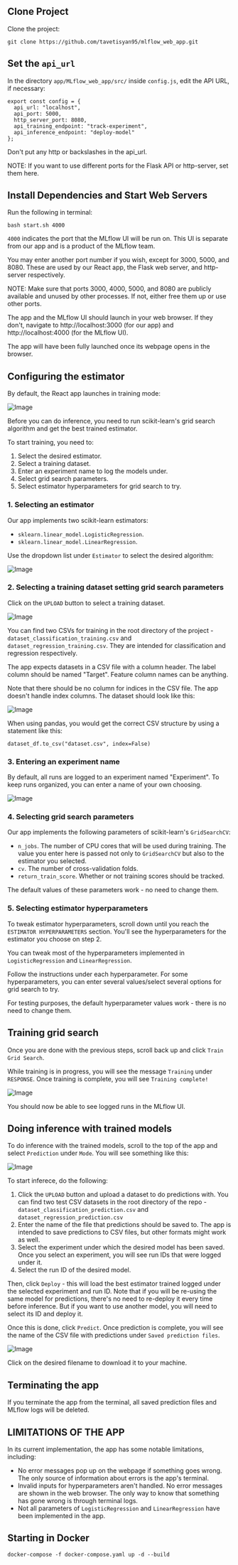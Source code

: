 ## Clone Project

Clone the project:

`git clone https://github.com/tavetisyan95/mlflow_web_app.git`


## Set the `api_url`

In the directory `app/MLflow_web_app/src/` inside `config.js`, edit the API URL, if necessary:

```
export const config = {
  api_url: "localhost",
  api_port: 5000,
  http_server_port: 8080,
  api_training_endpoint: "track-experiment",
  api_inference_endpoint: "deploy-model"
};
```

Don't put any http or backslashes in the api_url.

NOTE: If you want to use different ports for the Flask API or http-server, set them here.


## Install Dependencies and Start Web Servers

Run the following in terminal:

`bash start.sh 4000`

`4000` indicates the port that the MLflow UI will be run on. This UI is separate from our app and is a product of the MLflow team.

You may enter another port number if you wish, except for 3000, 5000, and 8080. These are used by our React app, the Flask web server, and http-server respectively.

NOTE: Make sure that ports 3000, 4000, 5000, and 8080 are publicly available and unused by other processes. If not, either free them up or use other ports.

The app and the MLflow UI should launch in your web browser. If they don't, navigate to http://localhost:3000 (for our app) and http://localhost:4000 (for the MLflow UI).

The app will have been fully launched once its webpage opens in the browser.


## Configuring the estimator

By default, the React app launches in training mode:

![Image](images/app-launch-mode.jpg)

Before you can do inference, you need to run scikit-learn's grid search algorithm and get the best trained estimator.

To start training, you need to:

1. Select the desired estimator.
2. Select a training dataset.
3. Enter an experiment name to log the models under.
4. Select grid search parameters.
5. Select estimator hyperparameters for grid search to try.

### 1. Selecting an estimator

Our app implements two scikit-learn estimators:

- `sklearn.linear_model.LogisticRegression`.
- `sklearn.linear_model.LinearRegression`.

Use the dropdown list under `Estimator` to select the desired algorithm:

![Image](images/choose-estimator.jpg)

### 2. Selecting a training dataset setting grid search parameters

Click on the `UPLOAD` button to select a training dataset.

![Image](images/choose-file.jpg)

You can find two CSVs for training in the root directory of the project - `dataset_classification_training.csv` and `dataset_regression_training.csv`. They are intended for classification and regression respectively.

The app expects datasets in a CSV file with a column header. The label column should be named "Target". Feature column names can be anything.

Note that there should be no column for indices in the CSV file. The app doesn't handle index columns. The dataset should look like this:

![Image](images/dataset_example.jpg)

When using pandas, you would get the correct CSV structure by using a statement like this:

`dataset_df.to_csv("dataset.csv", index=False)`

### 3. Entering an experiment name

By default, all runs are logged to an experiment named "Experiment". To keep runs organized, you can enter a name of your own choosing.

![Image](images/enter-experiment-name.jpg)

### 4. Selecting grid search parameters

Our app implements the following parameters of scikit-learn's `GridSearchCV`:

- `n_jobs`. The number of CPU cores that will be used during training. The value you enter here is passed not only to `GridSearchCV` but also to the estimator you selected.
- `cv`. The number of cross-validation folds.
- `return_train_score`. Whether or not training scores should be tracked.

The default values of these parameters work - no need to change them.

### 5. Selecting estimator hyperparameters

To tweak estimator hyperparameters, scroll down until you reach the `ESTIMATOR HYPERPARAMETERS` section. You'll see the hyperparameters for the estimator you choose on step 2.

You can tweak most of the hyperparameters implemented in `LogisticRegression` and `LinearRegression`.

Follow the instructions under each hyperparameter. For some hyperparameters, you can enter several values/select several options for grid search to try.

For testing purposes, the default hyperparameter values work - there is no need to change them.

## Training grid search

Once you are done with the previous steps, scroll back up and click `Train Grid Search`.

While training is in progress, you will see the message `Training` under `RESPONSE`. Once training is complete, you will see `Training complete!`

![Image](images/training-complete.jpg)

You should now be able to see logged runs in the MLflow UI.


## Doing inference with trained models

To do inference with the trained models, scroll to the top of the app and select `Prediction` under `Mode`. You will see something like this:

![Image](images/prediction-ui.jpg)

To start inferece, do the following:

1. Click the `UPLOAD` button and upload a dataset to do predictions with. You can find two test CSV datasets in the root directory of the repo - `dataset_classification_prediction.csv` and `dataset_regression_prediction.csv`
2. Enter the name of the file that predictions should be saved to. The app is intended to save predictions to CSV files, but other formats might work as well.
3. Select the experiment under which the desired model has been saved. Once you select an experiment, you will see run IDs that were logged under it.
4. Select the run ID of the desired model. 


Then, click `Deploy` - this will load the best estimator trained logged under the selected experiment and run ID. Note that if you will be re-using the same model for predictions, there's no need to re-deploy it every time before inference. But if you want to use another model, you will need to select its ID and deploy it.

Once this is done, click `Predict`. Once prediction is complete, you will see the name of the CSV file with predictions under `Saved prediction files`.

![Image](images/saved-prediction-files.jpg)

Click on the desired filename to download it to your machine.

## Terminating the app

If you terminate the app from the terminal, all saved prediction files and MLflow logs will be deleted.

## LIMITATIONS OF THE APP

In its current implementation, the app has some notable limitations, including:

- No error messages pop up on the webpage if something goes wrong. The only source of information about errors is the app's terminal.
- Invalid inputs for hyperparameters aren't handled. No error messages are shown in the web browser. The only way to know that something has gone wrong is through terminal logs.
- Not all parameters of `LogisticRegression` and `LinearRegression` have been implemented in the app.

## Starting in Docker
```docker-compose -f docker-compose.yaml up -d --build```